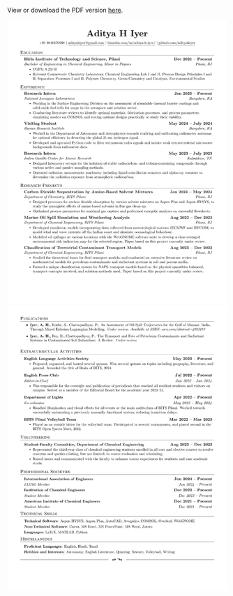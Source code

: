 View or download the PDF version [here](https://adityahiyer.github.io/Resume_1.pdf).

![Page 1](/cvpage1.jpg)
![Page 2](/cvpage2.jpg)
